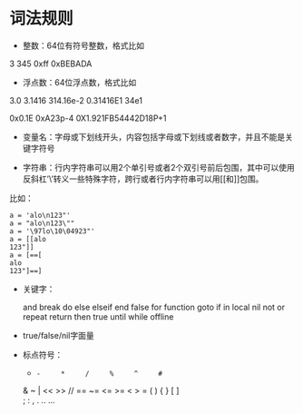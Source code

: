 词法规则
============

* 整数：64位有符号整数，格式比如

3   345   0xff   0xBEBADA

* 浮点数：64位浮点数，格式比如

3.0     3.1416     314.16e-2     0.31416E1     34e1

0x0.1E  0xA23p-4   0X1.921FB54442D18P+1


* 变量名：字母或下划线开头，内容包括字母或下划线或者数字，并且不能是关键字符号

* 字符串：行内字符串可以用2个单引号或者2个双引号前后包围，其中可以使用反斜杠’\’转义一些特殊字符，跨行或者行内字符串可以用[[和]]包围。

比如：



    a = 'alo\n123"'
    a = "alo\n123\""
    a = '\97lo\10\04923"'
    a = [[alo
    123"]]
    a = [==[
    alo
    123"]==]


* 关键字：



    and       break     do        else      elseif    end
    false     for       function  goto      if        in
    local     nil       not       or        repeat    return
    then      true      until     while    offline

* true/false/nil字面量

* 标点符号：



    +     -     *     /     %     ^     #
    &     ~     |     <<    >>    //
    ==    ~=    <=    >=    <     >     =
    (     )     {     }     [     ]     
    ;     :     ,     .     ..    ...
